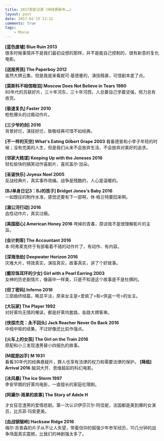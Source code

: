 ```yaml
---
title: 2017观影记录（持续更新中……）
layout: post
date: 2017-02-15 12:22
comments: true
tags: 
    - Movie
---
```

**[蓝色废墟]  Blue Ruin 2013**  
很多时候事情并不是我们最初设想的那样，并不是能自己控制的，很有新意的复仇电影。

**[送报男孩]  The Paperboy 2012**  
虽然大牌云集，但是我是来看妮可·基德曼的，演技精甚，可惜剧本差了点。

**[莫斯科不相信眼泪]  Moscow Does Not Believe in Tears 1980**  
80年代的苏联好片，三十年河东，三十年河西，人总要自己学着坚强，努力总有收货。

**[极速复仇] Faster 2010**  
枪枪爆头的过瘾动作片。

**[三少爷的剑]  2016**  
背景好烂，演技好烂，致敬经典可惜不如经典。

**[不一样的天空]  What's Eating Gilbert Grape 2003**
看看德普和小李子年轻的时候；没有完美的人生，但是我们从来不会放弃生活，不会放弃对美好的追求。

**[邻家大贱谍]  Keeping Up with the Joneses 2016**  
轻松愉快的搞笑动作喜剧片，喜欢盖尔·加朵。

**[圣诞快乐] Joyeux Noel 2005**  
反战经典片，真实事件改编。战争是残酷的，人心是温暖的。

**[BJ单身日记3：BJ的孩子] Bridget Jones's Baby 2016**  
一如既往的制作水准，感觉还要有下一部啊，休·格兰特要回来啊。

**[湄公河行动] 2016**  
血性动作片，真实过瘾。

**[美国甜心]  American Honey 2016**
垮掉的青春，原谅我不是很理解影片的主旨。

**[会计刺客]  The Accountant 2016**  
本·阿弗莱克终于有部看着不错的动作片了，有动作、有内容。

**[深海浩劫]  Deepwater Horizon 2016**  
灾难大片，特效真实，演技真实，故事真实，讲了个好故事。

**[戴珍珠耳环的少女] Girl with a Pearl Earring 2003**  
女神的历史剧情片，像画中一样美，只是不知道这个故事是不是杜撰的。

**[但丁密码]  Inferno 2016**  
三部曲终结篇，略显平淡，原来女主是<爱疯了>和<侠盗一号>的女主。

**[大玩家]  The Player 1992**  
对好莱坞无情的嘲讽，都是好莱坞套路，各路大牌客串。

**[侠探杰克：永不回头]  Jack Reacher Never Go Back 2016**  
中规中矩的续集，不过好像还比前作强点。

**[火车上的女孩]  The Girl on the Train 2016**  
原配和小三发现渣男替小四报仇的故事。

**[M就是凶手]  M 1931**  
看看30年代的经典悬疑片，罪人也享有法律的权力和需要法律的保护。
**[降临]  Arrival 2016**
脑洞大开、思维超前的科幻电影。

**[冰风暴] The Ice Storm 1997**  
李安早期的好莱坞电影，一直擅长的家庭伦理剧。

**[阿黛尔·雨果的故事] The Story of Adele H**  

才女狂恋渣男的爱情悲剧。第一次认识伊莎贝尔·阿佳妮，法国都是美到爆的女演员，比苏菲·玛索更美。

**[血战钢锯岭]  Hacksaw Ridge 2016**  
梅尔·吉普森的片子从不让人失望，带着信仰的倔强少年参军经历，10几分钟的战争场面真实震撼，比我们的神剧强太多了。